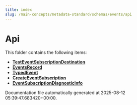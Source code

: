 ```yaml
---
title: index
slug: /main-concepts/metadata-standard/schemas/events/api
---
```


# Api

This folder contains the following items:

- [**TestEventSubscriptionDestination**](/main-concepts/metadata-standard/schemas/events/api/testeventsubscriptiondestination)
- [**EventsRecord**](/main-concepts/metadata-standard/schemas/events/api/eventsrecord)
- [**TypedEvent**](/main-concepts/metadata-standard/schemas/events/api/typedevent)
- [**CreateEventSubscription**](/main-concepts/metadata-standard/schemas/events/api/createeventsubscription)
- [**EventSubscriptionDiagnosticInfo**](/main-concepts/metadata-standard/schemas/events/api/eventsubscriptiondiagnosticinfo)


Documentation file automatically generated at 2025-08-12 05:39:47.683420+00:00.
